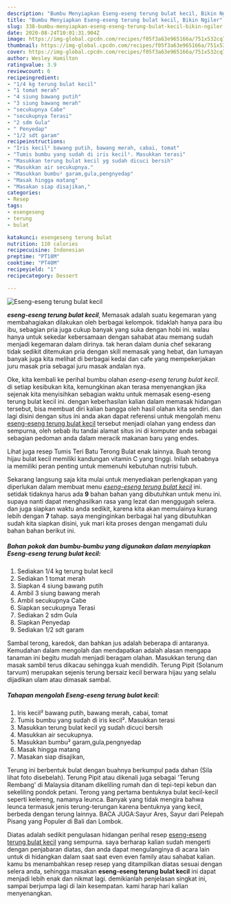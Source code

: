 ```yaml
---
description: "Bumbu Menyiapkan Eseng-eseng terung bulat kecil, Bikin Ngiler"
title: "Bumbu Menyiapkan Eseng-eseng terung bulat kecil, Bikin Ngiler"
slug: 338-bumbu-menyiapkan-eseng-eseng-terung-bulat-kecil-bikin-ngiler
date: 2020-08-24T10:01:31.904Z
image: https://img-global.cpcdn.com/recipes/f05f3a63e965166a/751x532cq70/eseng-eseng-terung-bulat-kecil-foto-resep-utama.jpg
thumbnail: https://img-global.cpcdn.com/recipes/f05f3a63e965166a/751x532cq70/eseng-eseng-terung-bulat-kecil-foto-resep-utama.jpg
cover: https://img-global.cpcdn.com/recipes/f05f3a63e965166a/751x532cq70/eseng-eseng-terung-bulat-kecil-foto-resep-utama.jpg
author: Wesley Hamilton
ratingvalue: 3.9
reviewcount: 6
recipeingredient:
- "1/4 kg terung bulat kecil"
- "1 tomat merah"
- "4 siung bawang putih"
- "3 siung bawang merah"
- "secukupnya Cabe"
- "secukupnya Terasi"
- "2 sdm Gula"
- " Penyedap"
- "1/2 sdt garam"
recipeinstructions:
- "Iris kecil² bawang putih, bawang merah, cabai, tomat"
- "Tumis bumbu yang sudah di iris kecil². Masukkan terasi"
- "Masukkan terung bulat kecil yg sudah dicuci bersih"
- "Masukkan air secukupnya."
- "Masukkan bumbu² garam,gula,pengnyedap"
- "Masak hingga matang"
- "Masakan siap disajikan,"
categories:
- Resep
tags:
- esengeseng
- terung
- bulat

katakunci: esengeseng terung bulat 
nutrition: 110 calories
recipecuisine: Indonesian
preptime: "PT18M"
cooktime: "PT40M"
recipeyield: "1"
recipecategory: Dessert

---
```



![Eseng-eseng terung bulat kecil](https://img-global.cpcdn.com/recipes/f05f3a63e965166a/751x532cq70/eseng-eseng-terung-bulat-kecil-foto-resep-utama.jpg)

<b><i>eseng-eseng terung bulat kecil</i></b>, Memasak adalah suatu kegemaran yang membahagiakan dilakukan oleh berbagai kelompok. tidaklah hanya para ibu ibu, sebagian pria juga cukup banyak yang suka dengan hobi ini. walau hanya untuk sekedar kebersamaan dengan sahabat atau memang sudah menjadi kegemaran dalam dirinya. tak heran dalam dunia chef sekarang tidak sedikit ditemukan pria dengan skill memasak yang hebat, dan lumayan banyak juga kita melihat di berbagai kedai dan cafe yang mempekerjakan juru masak pria sebagai juru masak andalan nya.

Oke, kita kembali ke perihal bumbu olahan <i>eseng-eseng terung bulat kecil</i>. di setiap kesibukan kita, kemungkinan akan terasa menyenangkan jika sejenak kita menyisihkan sebagian waktu untuk memasak eseng-eseng terung bulat kecil ini. dengan keberhasilan kalian dalam memasak hidangan tersebut, bisa membuat diri kalian bangga oleh hasil olahan kita sendiri. dan lagi disini dengan situs ini anda akan dapat referensi untuk mengolah menu <u>eseng-eseng terung bulat kecil</u> tersebut menjadi olahan yang endess dan sempurna, oleh sebab itu tandai alamat situs ini di komputer anda sebagai sebagian pedoman anda dalam meracik makanan baru yang endes.

Lihat juga resep Tumis Teri Batu Terong Bulat enak lainnya. Buah terong hijau bulat kecil memiliki kandungan vitamin C yang tinggi. Inilah sebabnya ia memiliki peran penting untuk memenuhi kebutuhan nutrisi tubuh.


Sekarang langsung saja kita mulai untuk menyediakan perlengkapan yang diperlukan dalam membuat menu <u><i>eseng-eseng terung bulat kecil</i></u> ini. setidak tidaknya harus ada <b>9</b> bahan bahan yang dibutuhkan untuk menu ini. supaya nanti dapat menghasilkan rasa yang lezat dan menggugah selera. dan juga siapkan waktu anda sedikit, karena kita akan memulainya kurang lebih dengan <b>7</b> tahap. saya menginginkan berbagai hal yang dibutuhkan sudah kita siapkan disini, yuk mari kita proses dengan mengamati dulu bahan bahan berikut ini.

<!--inarticleads1-->

##### Bahan pokok dan bumbu-bumbu yang digunakan dalam menyiapkan Eseng-eseng terung bulat kecil:

1. Sediakan 1/4 kg terung bulat kecil
1. Sediakan 1 tomat merah
1. Siapkan 4 siung bawang putih
1. Ambil 3 siung bawang merah
1. Ambil secukupnya Cabe
1. Siapkan secukupnya Terasi
1. Sediakan 2 sdm Gula
1. Siapkan  Penyedap
1. Sediakan 1/2 sdt garam


Sambal terong, karedok, dan bahkan jus adalah beberapa di antaranya. Kemudahan dalam mengolah dan mendapatkan adalah alasan mengapa tanaman ini begitu mudah menjadi beragam olahan. Masukkan terung dan masak sambil terus dikacau sehingga kuah mendidih. Terung Pipit (Solanum tarvum) merupakan sejenis terung bersaiz kecil berwara hijau yang selalu dijadikan ulam atau dimasak sambal. 

<!--inarticleads2-->

##### Tahapan mengolah Eseng-eseng terung bulat kecil:

1. Iris kecil² bawang putih, bawang merah, cabai, tomat
1. Tumis bumbu yang sudah di iris kecil². Masukkan terasi
1. Masukkan terung bulat kecil yg sudah dicuci bersih
1. Masukkan air secukupnya.
1. Masukkan bumbu² garam,gula,pengnyedap
1. Masak hingga matang
1. Masakan siap disajikan,


Terung ini berbentuk bulat dengan buahnya berkumpul pada dahan (Sila lihat foto disebelah). Terung Pipit atau dikenali juga sebagai &#39;Terung Rembang&#39; di Malaysia ditanam dikeliling rumah dan di tepi-tepi kebun dan sekeliling pondok petani. Terong yang pertama bentuknya bulat kecil-kecil seperti kelereng, namanya leunca. Banyak yang tidak mengira bahwa leunca termasuk jenis terung-terungan karena bentuknya yang kecil, berbeda dengan terung lainnya. BACA JUGA:Sayur Ares, Sayur dari Pelepah Pisang yang Populer di Bali dan Lombok. 

Diatas adalah sedikit pengulasan hidangan perihal resep <u>eseng-eseng terung bulat kecil</u> yang sempurna. saya berharap kalian sudah mengerti dengan penjabaran diatas, dan anda dapat mengulanginya di acara lain untuk di hidangkan dalam saat saat even even family atau sahabat kalian. kamu bs menambahkan resep resep yang ditampilkan diatas sesuai dengan selera anda, sehingga masakan <b>eseng-eseng terung bulat kecil</b> ini dapat menjadi lebih enak dan nikmat lagi. demikianlah penjelasan singkat ini, sampai berjumpa lagi di lain kesempatan. kami harap hari kalian menyenangkan.
